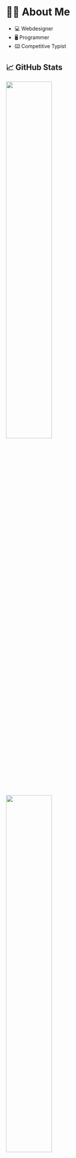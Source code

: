 # 👨‍💻 About Me
* 💻 Webdesigner
* 🖥️ Programmer
* ⌨️ Competitive Typist

## 📈 GitHub Stats

<a href="https://github.com/daniel598/github-readme-stats">
  <img align="center" width="50%" src="https://read-github-stats.vercel.app/api?username=daniel598&show_icons=true" />
</a>
<a href="https://github.com/daniel598/github-readme-stats">
  <img align="center" width="50%" src="https://read-github-stats.vercel.app/api/top-langs/?username=daniel598&layout=compact" />
</a>
